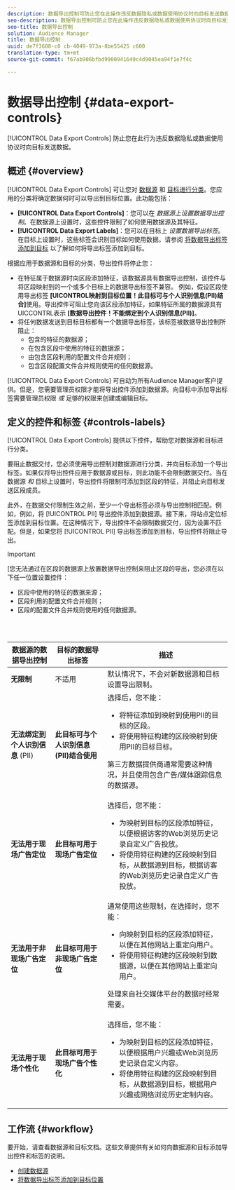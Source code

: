 ```yaml
---
description: 数据导出控制可防止您在此操作违反数据隐私或数据使用协议时向目标发送数据。
seo-description: 数据导出控制可防止您在此操作违反数据隐私或数据使用协议时向目标发送数据。
seo-title: 数据导出控制
solution: Audience Manager
title: 数据导出控制
uuid: de7f3608-c0 cb-4049-973a-8be55425 c600
translation-type: tm+mt
source-git-commit: f67ab906bfbd9900941649c4d9045ea94f1e7f4c

---
```



# 数据导出控制 {#data-export-controls}

[!UICONTROL Data Export Controls] 防止您在此行为违反数据隐私或数据使用协议时向目标发送数据。

## 概述 {#overview}

[!UICONTROL Data Export Controls] 可让您对 [数据源](../features/datasources-list-and-settings.md#data-sources-list-and-settings) 和 [目标进行分类](../features/destinations/destinations.md)。您应用的分类将确定数据何时可以导出到目标位置。此功能包括：

* **[!UICONTROL Data Export Controls]**：您可以在 *数据源上设置数据导出控制*。在数据源上设置时，这些控件限制了如何使用数据源及其特征。
* **[!UICONTROL Data Export Labels]**：您可以在目标上 *设置数据导出标签*。在目标上设置时，这些标签会识别目标如何使用数据。请参阅 [将数据导出标签添加到目标](/help/using/features/destinations/add-data-export-labels.md) 以了解如何将导出标签添加到目标。

根据应用于数据源和目标的分类，导出控件将停止您：

* 在特征属于数据源时向区段添加特征，该数据源具有数据导出控制，该控件与将区段映射到的一个或多个目标上的数据导出标签不兼容。
例如，假设区段使用导出标签 **[UICONTROL映射到目标位置！此目标可与个人识别信息(PII)结合]**&#x200B;使用。导出控件可阻止您向该区段添加特征，如果特征所属的数据源具有UICCONTRL表示 **[数据导出控件！不能绑定到个人识别信息(PII)]**。
* 将任何数据发送到目标目标都有一个数据导出标签，该标签被数据导出控制所阻止：
   * 包含的特征的数据源；
   * 在包含区段中使用的特征的数据源；
   * 由包含区段利用的配置文件合并规则；
   * 包含区段配置文件合并规则使用的任何数据源。

[!UICONTROL Data Export Controls] 可自动为所有Audience Manager客户提供。但是，您需要管理员权限才能将导出控件添加到数据源。向目标中添加导出标签需要管理员权限 *或* 足够的权限来创建或编辑目标。

## 定义的控件和标签 {#controls-labels}

[!UICONTROL Data Export Controls] 提供以下控件，帮助您对数据源和目标进行分类。

要阻止数据交付，您必须使用导出控制对数据源进行分类，并向目标添加一个导出标签。如果仅将导出控件应用于数据源或目标，则此功能不会限制数据交付。当在数据源 *和* 目标上设置时，导出控件将限制可添加到区段的特征，并阻止向目标发送区段成员。

此外，在数据交付限制生效之前，至少一个导出标签必须与导出控制相匹配。例如，例如，将 [!UICONTROL PII] 导出控件添加到数据源。接下来，将站点定位标签添加到目标位置。在这种情况下，导出控件不会限制数据交付，因为设置不匹配。但是，如果您将 [!UICONTROL PII] 导出标签添加到目标，导出控件将阻止导出。

>[!IMPORTANT]
>
>[您无法通过在区段的数据源上放置数据导出控制来阻止区段的导出，您必须在以下任一位置设置控件：
> * 区段中使用的特征的数据来源；
> * 区段利用的配置文件合并规则；
> * 区段的配置文件合并规则使用的任何数据源。


<br> 

<table id="table_7D1F0270B5604A82B96A13CC49C937C0"> 
 <thead> 
  <tr> 
   <th colname="col1" class="entry"> 数据源的数据导出控制 </th> 
   <th colname="col2" class="entry"> 目标的数据导出标签 </th> 
   <th colname="col3" class="entry"> 描述 </th> 
  </tr> 
 </thead>
 <tbody> 
  <tr> 
   <td colname="col1"> <b><span class="uicontrol"> 无限制</span></b> </td> 
   <td colname="col2"> 不适用 </td> 
   <td colname="col3"> 默认情况下，不会对新数据源和目标设置导出限制。 </td> 
  </tr> 
  <tr> 
   <td colname="col1"> <b><span class="uicontrol"> 无法绑定到个人识别信息</span></b> (PII) </td> 
   <td colname="col2"> <b><span class="uicontrol"> 此目标可与个人识别信息(PII)结合使用</span></b> </td> 
   <td colname="col3">选择后，您不能： 
    <ul id="ul_0D5A4D0373374217A4BACDFC3BB2F79D"> 
     <li id="li_C32FC26C6E814412A1C73B840E81BB68">将特征添加到映射到使用PII的目标的区段。 </li> 
     <li id="li_BF4FD10807AF4E109CEA22FBD3F6F9B3">将使用特征构建的区段映射到使用PII的目标目标。 </li> 
    </ul> <p>第三方数据提供商通常需要这种情况，并且使用包含广告/媒体跟踪信息的数据源。 </p> </td> 
  </tr> 
  <tr> 
   <td colname="col1"> <b><span class="uicontrol"> 无法用于现场广告定位</span></b> </td> 
   <td colname="col2"> <b><span class="uicontrol"> 此目标可用于现场广告定位</span></b> </td> 
   <td colname="col3">选择后，您不能： 
    <ul id="ul_5B17972E7E0C424A833AD540DFF3CBF2"> 
     <li id="li_05810CEAC8CB4616BB2D52DDDADA84A8">为映射到目标的区段添加特征，以便根据访客的Web浏览历史记录自定义广告投放。 </li> 
     <li id="li_B2C3479ECEA74F49B9A2CFDDEE128DF3">将使用特征构建的区段映射到目标，从数据源到目标，根据访客的Web浏览历史记录自定义广告投放。 </li> 
    </ul> </td> 
  </tr> 
  <tr> 
   <td colname="col1"> <b><span class="uicontrol"> 无法用于非现场广告定位</span></b> </td> 
   <td colname="col2"> <b><span class="uicontrol"> 此目标可用于非现场广告定位</span></b> </td> 
   <td colname="col3">通常使用这些限制，在选择时，您不能： 
    <ul id="ul_B9352FF5282C481BA3A24C581217A156"> 
     <li id="li_0F89583A603D4CD8804724954CFD52C6">向映射到目标的区段添加特征，以便在其他网站上重定向用户。 </li> 
     <li id="li_ABDD8BEDE9AF411695C7BDF9AE522BA7">将使用特征构建的区段映射到数据源，以便在其他网站上重定向用户。 </li> 
    </ul> <p>处理来自社交媒体平台的数据时经常需要。 </p> </td> 
  </tr> 
  <tr> 
   <td colname="col1"> <b><span class="uicontrol"> 无法用于现场个性化</span></b> </td> 
   <td colname="col2"> <b><span class="uicontrol"> 此目标可用于现场广告个性化</span></b> </td> 
   <td colname="col3">选择后，您不能： 
    <ul id="ul_3360EB209E07402A863F0E7473B99D3F"> 
     <li id="li_88B3842B67E040EB9DC0BBEB8E5EC251">为映射到目标的区段添加特征，以便根据用户兴趣或Web浏览历史记录自定义内容。 </li> 
     <li id="li_6506254CCE6546039A3D82B60368C8B4">将使用特征构建的区段映射到目标，从数据源到目标，根据用户兴趣或网络浏览历史定制内容。 </li> 
    </ul> </td> 
  </tr> 
 </tbody> 
</table>

## 工作流 {#workflow}

要开始，请查看数据源和目标文档。这些文章提供有关如何向数据源和目标添加导出控件和标签的说明。

* [创建数据源](../features/manage-datasources.md#create-data-source)
* [将数据导出标签添加到目标位置](../features/destinations/add-data-export-labels.md)